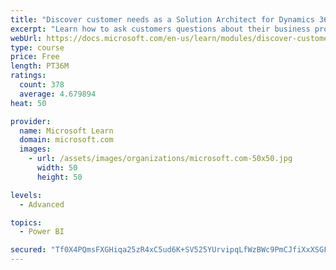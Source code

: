 ```yaml
---
title: "Discover customer needs as a Solution Architect for Dynamics 365 and Power Platform"
excerpt: "Learn how to ask customers questions about their business processes and feature requirements to create a viable solution."
webUrl: https://docs.microsoft.com/en-us/learn/modules/discover-customer-needs/
type: course
price: Free
length: PT36M
ratings:
  count: 378
  average: 4.679894
heat: 50

provider:
  name: Microsoft Learn
  domain: microsoft.com
  images:
    - url: /assets/images/organizations/microsoft.com-50x50.jpg
      width: 50
      height: 50

levels:
  - Advanced

topics:
  - Power BI

secured: "Tf0X4PQmsFXGHiqa25zR4xC5ud6K+SV525YUrvipqLfWzBWc9PmCJfiXxXSGFxr/5i3DziqbKWCC2Co0sfWReQV4J1/TQXP6Z/T/xsrl6INF5MfMNls0jcG9lw0x5SLG6R4hoXQKMwKuuOea/+GKvpHtqI5XMr6iCdgBcI8eqeWwb6YMJ+xCNyLK2Rrd6v+Cj7Tczh3kg5cgf5nbfgor0vTtbEyr1jbxSWjypsvckwFeZRTv9mwSB2JYPc/TY4T6J37ikTBKhV0H07qDdUSVI5eSPbjWS8C/LxT+7NRTVmmfBL46i5ow1RvY1hf81m/Dsxc5vXYQZtyBmqLHn4nUAkcGiYpifsXpPJJLg/QYDyHH4DbKLuLIAkiTqI8jlJU9OdfAF8iRULxJfQjsj0z0IQ==;+z2dI3LOxbZKy9AQatl/iw=="
---
```


